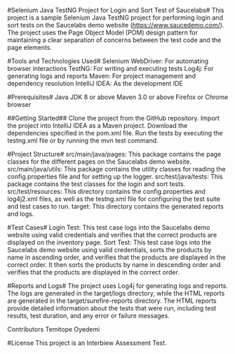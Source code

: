 #Selenium Java TestNG Project for Login and Sort Test of Saucelabs#
This project is a sample Selenium Java TestNG project for performing login and sort tests on the Saucelabs demo website (https://www.saucedemo.com/). The project uses the Page Object Model (POM) design pattern for maintaining a clear separation of concerns between the test code and the page elements.

#Tools and Technologies Used#
Selenium WebDriver: For automating browser interactions
TestNG: For writing and executing tests
Log4j: For generating logs and reports
Maven: For project management and dependency resolution
IntelliJ IDEA: As the development IDE

#Prerequisites#
Java JDK 8 or above
Maven 3.0 or above
Firefox or Chrome browser

##Getting Started##
Clone the project from the GitHub repository.
Import the project into IntelliJ IDEA as a Maven project.
Download the dependencies specified in the pom.xml file.
Run the tests by executing the testng.xml file or by running the mvn test command.

#Project Structure#
src/main/java/pages: This package contains the page classes for the different pages on the Saucelabs demo website.
src/main/java/utils: This package contains the utility classes for reading the config.properties file and for setting up the logger.
src/test/java/tests: This package contains the test classes for the login and sort tests.
src/test/resources: This directory contains the config.properties and log4j2.xml files, as well as the testng.xml file for configuring the test suite and test cases to run.
target: This directory contains the generated reports and logs.

#Test Cases#
Login Test: This test case logs into the Saucelabs demo website using valid credentials and verifies that the correct products are displayed on the inventory page.
Sort Test: This test case logs into the Saucelabs demo website using valid credentials, sorts the products by name in ascending order, and verifies that the products are displayed in the correct order. It then sorts the products by name in descending order and verifies that the products are displayed in the correct order.

#Reports and Logs#
The project uses Log4j for generating logs and reports. The logs are generated in the target/logs directory, while the HTML reports are generated in the target/surefire-reports directory. The HTML reports provide detailed information about the tests that were run, including test results, test duration, and any error or failure messages.

Contributors
Temitope Oyedemi

#License
This project is an Interbiew Assessment Test.
